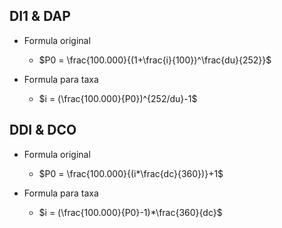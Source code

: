 ## DI1 & DAP

- Formula original
    - $P0 = \frac{100.000}{(1+\frac{i}{100})^\frac{du}{252}}$


- Formula para taxa
    - $i = (\frac{100.000}{P0})^{252/du}-1$


## DDI & DCO

- Formula original
    - $P0 = \frac{100.000}{(i*\frac{dc}{360})}+1$


- Formula para taxa
    - $i = (\frac{100.000}{P0}-1)*\frac{360}{dc}$
